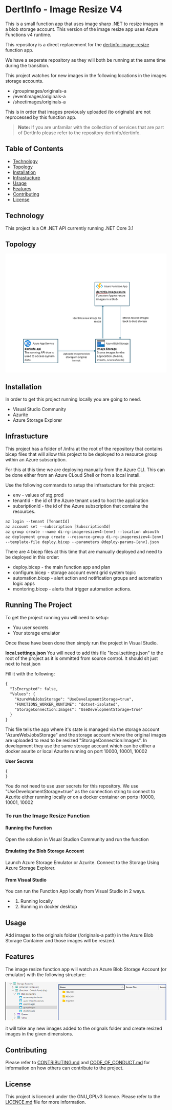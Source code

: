 


# DertInfo - Image Resize V4

This is a small function app that uses image sharp .NET to resize images in a blob storage account. This version of the image resize app uses Azure Functions v4 runtime.

This repository is a direct replacement for the [dertinfo-image-resize](https://github.com/dertinfo/dertinfo-image-resize) function app. 

We have a seperate repository as they will both be running at the same time during the transition. 

This project watches for new images in the following locations in the images storage accounts.

- /groupimages/originals-a
- /eventimages/originals-a
- /sheetimages/originals-a

This is in order that images previously uploaded (to originals) are not reprocessed by this function app.

> **Note:** If you are unfamilar with the collection of services that are part of DertInfo please refer to the repository dertinfo/dertinfo.

## Table of Contents

- [Technology](#technology)
- [Topology](#topology)
- [Installation](#installation)
- [Infrastucture](#infrastructure)
- [Usage](#usage)
- [Features](#features)
- [Contributing](#contributing)
- [License](#license)

## Technology

This project is a C# .NET API currently running .NET Core 3.1

## Topology

![Application Containers](/docs/images/architecture-dertinfo-image-resize-containerlevel.png)

## Installation

In order to get this project running locally you are going to need.

- Visual Studio Community
- Azurite
- Azure Storage Explorer

## Infrastucture

This project has a folder of /infra at the root of the repository that contains bicep files that will allow this project to be deployed to a resource group within an Azure subscription. 

For this at this time we are deploying manually from the Azure CLI. This can be done either from an Azure CLoud Shell or from a local install. 

Use the following commands to setup the infrastucture for this project: 

- env - values of stg,prod
- tenantId - the id of the Azure tenant used to host the application
- subsriptionId - the id of the Azure subscription that contains the resources.

```
az login --tenant [TenantId]
az account set --subscription [SubscriptionId]
az group create --name di-rg-imageresizev4-[env] --location uksouth
az deployment group create --resource-group di-rg-imageresizev4-[env] --template-file deploy.bicep --parameters @deploy-params-[env].json
```

There are 4 bicep files at this time that are manually deployed and need to be deployed in this order:

- deploy.bicep - the main function app and plan
- configure.bicep - storage account event grid system topic
- automation.bicep - alert action and notification groups and automation logic apps
- montoring.bicep - alerts that trigger automation actions.


## Running The Project

To get the project running you will need to setup: 
- You user secrets
- Your storage emulator

Once these have been done then simply run the project in Visual Studio. 

**local.settings.json**
You will need to add this file "local.settings.json" to the root of the project as it is ommitted from source control. It should sit just next to host.json

Fill it with the following:

```
{
  "IsEncrypted": false,
  "Values": {
    "AzureWebJobsStorage": "UseDevelopmentStorage=true",
    "FUNCTIONS_WORKER_RUNTIME": "dotnet-isolated",
    "StorageConnection:Images": "UseDevelopmentStorage=true"
  }
}
```

This file tells the app where it's state is managed via the storage account "AzureWebJobsStorage" and the storage account where the original images are uploaded to read to be resized "StorageConnection:Images". In development they use the same storage account which can be either a docker asurite or local Azurite running on port 10000, 10001, 10002

**User Secrets**
```
{
}
```
You do not need to use user secrets for this repository. We use "UseDevelopmentStorage=true" as the connection string to connect to Azurite either running locally or on a docker container on ports :10000, 10001, 10002

### To run the Image Resize Function

#### Running the Function

Open the solution in Visual Studion Community and run the function

#### Emulating the Blob Storage Account

Launch Azure Storage Emulator or Azurite. Connect to the Storage Using Azure Storage Explorer. 

#### From Visual Studio
You can run the Function App locally from Visual Studio in 2 ways. 
- 1) Running locally
- 2) Running in docker desktop

## Usage

Add images to the originals folder (/originals-a path) in the Azure Blob Storage Container and those images will be resized. 

## Features

The image resize function app will watch an Azure Blob Storage Account (or emulator) with the following structure:

![BlobStorageStructure](/docs/images/image-resize-folder-structure.png)

it will take any new images added to the orignals folder and create resized images in the given dimensions. 

## Contributing

Please refer to [CONTRIBUTING.md](/CONTRIBUTING.md) and [CODE_OF_CONDUCT.md](/CODE_OF_CONDUCT.md) for information on how others can contribute to the project.

## License

This project is licenced under the GNU_GPLv3 licence. Please refer to the [LICENCE.md](/LICENCE.md) file for more information. 
